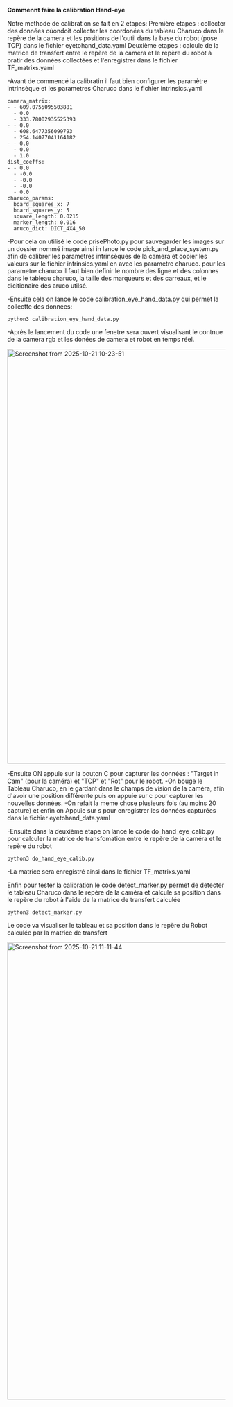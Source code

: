 **Commennt faire la calibration Hand-eye**

Notre methode de calibration se fait en 2 etapes:
Première etapes : collecter des données oùondoit collecter les coordonées du tableau Charuco dans le repère de la camera et les positions de l'outil dans la base du robot (pose TCP) dans le fichier eyetohand_data.yaml
Deuxième etapes : calcule de la matrice de transfert entre le repère de la camera et le repère du robot à pratir des données collectées et l'enregistrer dans le fichier TF_matrixs.yaml

-Avant de commencé la calibratin il faut bien configurer les paramètre intrinsèque et les parametres Charuco dans le fichier intrinsics.yaml

    camera_matrix:
    - - 609.0755095503881
      - 0.0
      - 333.78002935525393
    - - 0.0
      - 608.6477356099793
      - 254.14077041164182
    - - 0.0
      - 0.0
      - 1.0
    dist_coeffs:
    - - 0.0
      - -0.0
      - -0.0
      - -0.0
      - 0.0
    charuco_params:
      board_squares_x: 7
      board_squares_y: 5
      square_length: 0.0215
      marker_length: 0.016
      aruco_dict: DICT_4X4_50

-Pour cela on utilisé le code prisePhoto.py pour sauvegarder les images sur un dossier nommé image ainsi in lance le code pick_and_place_system.py afin de calibrer les parametres intrinsèques de la camera et copier les valeurs sur le fichier intrinsics.yaml en avec les parametre charuco.
pour les parametre charuco il faut bien definir le nombre des ligne et des colonnes dans le tableau charuco, la taille des marqueurs et des carreaux, et le dicitionaire des aruco utilsé.

-Ensuite cela on lance le code calibration_eye_hand_data.py qui permet la collectte des données:
    
    python3 calibration_eye_hand_data.py
    
-Après le lancement du code une fenetre sera ouvert visualisant le contnue de la camera rgb et les donées de camera et robot en temps réel.

<img width="1185" height="957" alt="Screenshot from 2025-10-21 10-23-51" src="https://github.com/user-attachments/assets/23fd3753-ac09-49e3-b48b-58429e93eaf4" />

-Ensuite ON appuie sur la bouton C pour capturer les données : "Target in Cam" (pour la caméra) et "TCP" et "Rot" pour le robot.
-On bouge le Tableau Charuco, en le gardant dans le champs de vision de la camèra, afin d'avoir une position différente puis on appuie sur c pour capturer les nouvelles données.
-On refait la meme chose  plusieurs fois (au moins 20 capture) et enfin on Appuie sur s pour enregistrer les données capturées dans le fichier eyetohand_data.yaml

-Ensuite dans la deuxième etape on lance le code do_hand_eye_calib.py pour calculer la matrice de transfomation entre le repère de la caméra et le repère du robot

    python3 do_hand_eye_calib.py

-La matrice sera enregistré ainsi dans le fichier TF_matrixs.yaml

Enfin pour tester la calibration le code detect_marker.py permet de detecter le tableau Charuco dans le repère de la caméra et calcule sa position dans le repère du robot à l'aide de la matrice de transfert calculée

    python3 detect_marker.py

Le code va visualiser le tableau et sa position dans le repère du Robot calculée par la matrice de transfert

<img width="1335" height="1055" alt="Screenshot from 2025-10-21 11-11-44" src="https://github.com/user-attachments/assets/9bf0828b-3836-476b-96e9-8c77a3ed60aa" />


